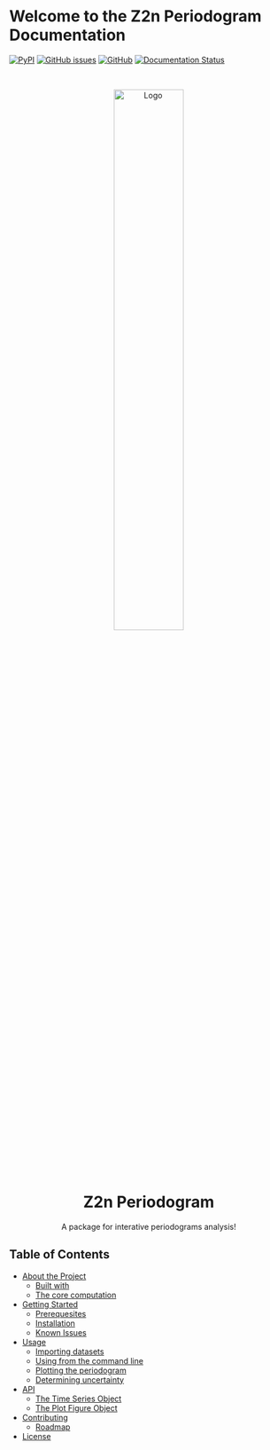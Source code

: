 # Welcome to the Z2n Periodogram Documentation

[![PyPI](https://img.shields.io/pypi/v/z2n-periodogram)](https://pypi.org/project/z2n-periodogram/)
[![GitHub issues](https://img.shields.io/github/issues/yohanalexander/z2n-periodogram)](https://github.com/yohanalexander/z2n-periodogram/issues)
[![GitHub](https://img.shields.io/github/license/yohanalexander/z2n-periodogram)](https://github.com/YohanAlexander/z2n-periodogram/blob/master/LICENSE)
[![Documentation Status](https://readthedocs.org/projects/z2n-periodogram/badge/?version=latest)](https://z2n-periodogram.readthedocs.io/en/latest/?badge=latest)

<br>
<p align="center">
  <a href="https://github.com/yohanalexander/z2n-periodogram">
    <img src="https://user-images.githubusercontent.com/39287022/84617670-23675480-aea6-11ea-90ac-93a32c01bb92.png" alt="Logo" width="50%" height="50%">
  </a>

  <h1 align="center">Z2n Periodogram</h1>

  <p align="center">
    A package for interative periodograms analysis!

## Table of Contents

* [About the Project](/about)
    * [Built with](/about/#built-with)
    * [The core computation](/performance)
* [Getting Started](/install)
    * [Prerequesites](/install/#prerequesites)
    * [Installation](/install/#installation)
    * [Known Issues](/install/#known-issues)
* [Usage](/input)
    * [Importing datasets](/input)
    * [Using from the command line](/usage)
    * [Plotting the periodogram](/plotting)
    * [Determining uncertainty](/statistics)
* [API](/series)
    * [The Time Series Object](/series)
    * [The Plot Figure Object](/plot)
* [Contributing](/contribute)
    * [Roadmap](/contribute#roadmap)
* [License](/copyright)
